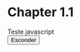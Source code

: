 # Chapter 1.1

<div id="esconder">
Teste javascript
</div>
<button id="botao">Esconder</button>

<script>
    const botao = document.getElementById("botao");
    let escondido = false;
    botao.addEventListener('click', () => {
        const div = document.getElementById("esconder");
        div.style.display = escondido ? 'block' : 'none';
        escondido = !escondido;
    });
</script>